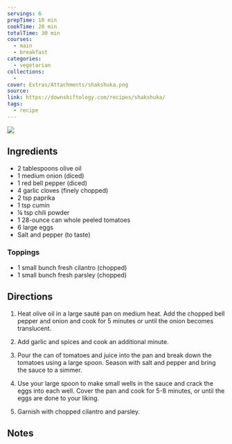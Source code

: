 ```yaml
---
servings: 6
prepTime: 10 min
cookTime: 20 min
totalTime: 30 min
courses:
  - main
  - breakfast
categories:
  - vegetarian
collections:
  -
cover: Extras/Attachments/shakshuka.png
source:
link: https://downshiftology.com/recipes/shakshuka/
tags:
  - recipe
---
```


![](Extras/Attachments/shakshuka.png)


## Ingredients

- 2 tablespoons olive oil
- 1 medium onion (diced)
- 1 red bell pepper (diced)
- 4 garlic cloves (finely chopped)
- 2 tsp paprika
- 1 tsp cumin
- ¼ tsp chili powder
- 1 28-ounce can whole peeled tomatoes
- 6 large eggs
- Salt and pepper (to taste)

### Toppings

- 1 small bunch fresh cilantro (chopped)
- 1 small bunch fresh parsley (chopped)


## Directions

1. Heat olive oil in a large sauté pan on medium heat. Add the chopped bell pepper and onion and cook for 5 minutes or until the onion becomes translucent.

2. Add garlic and spices and cook an additional minute.

3. Pour the can of tomatoes and juice into the pan and break down the tomatoes using a large spoon. Season with salt and pepper and bring the sauce to a simmer.

4. Use your large spoon to make small wells in the sauce and crack the eggs into each well. Cover the pan and cook for 5-8 minutes, or until the eggs are done to your liking.

5. Garnish with chopped cilantro and parsley.


## Notes
